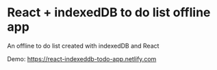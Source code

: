 # React + indexedDB to do list offline app

An offline to do list created with indexedDB and React

Demo: https://react-indexeddb-todo-app.netlify.com